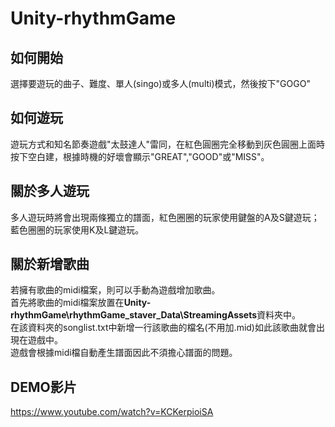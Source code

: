 # Unity-rhythmGame

## 如何開始
選擇要遊玩的曲子、難度、單人(singo)或多人(multi)模式，然後按下"GOGO"

## 如何遊玩
遊玩方式和知名節奏遊戲"太鼓達人"雷同，在紅色圓圈完全移動到灰色圓圈上面時按下空白建，根據時機的好壞會顯示"GREAT","GOOD"或"MISS"。

## 關於多人遊玩
多人遊玩時將會出現兩條獨立的譜面，紅色圈圈的玩家使用鍵盤的A及S鍵遊玩；藍色圈圈的玩家使用K及L鍵遊玩。

## 關於新增歌曲
若擁有歌曲的midi檔案，則可以手動為遊戲增加歌曲。
<br>首先將歌曲的midi檔案放置在**Unity-rhythmGame\rhythmGame_staver_Data\StreamingAssets**資料夾中。
<br>在該資料夾的songlist.txt中新增一行該歌曲的檔名(不用加.mid)如此該歌曲就會出現在遊戲中。
<br>遊戲會根據midi檔自動產生譜面因此不須擔心譜面的問題。

## DEMO影片
https://www.youtube.com/watch?v=KCKerpioiSA
